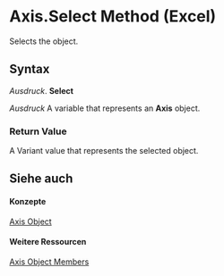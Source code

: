 
# Axis.Select Method (Excel)

Selects the object.


## Syntax

 _Ausdruck_. **Select**

 _Ausdruck_ A variable that represents an **Axis** object.


### Return Value

A Variant value that represents the selected object.


## Siehe auch


#### Konzepte


[Axis Object](7e08c61b-90f4-8d91-0ee2-84283d10b324.md)
#### Weitere Ressourcen


[Axis Object Members](http://msdn.microsoft.com/library/2b60f79e-339d-a6cf-7ec6-a915b550c634%28Office.15%29.aspx)